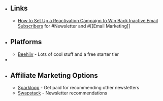 - ## Links
	- [How to Set Up a Reactivation Campaign to Win Back Inactive Email Subscribers](https://inboxcollective.com/how-to-set-up-a-reactivation-campaign-to-win-back-inactive-email-subscribers) for #Newsletter and #[[Email Marketing]]
- ## Platforms
	- [Beehiiv](https://www.beehiiv.com/) - Lots of cool stuff and a free starter tier
-
- ## Affiliate Marketing Options
	- [Sparkloop](https://sparkloop.app/partner-network) - Get paid for recommending other newsletters
	- [Swapstack](https://www.swapstack.co/) - Newsletter recommendations